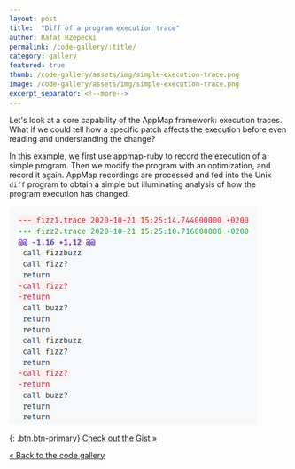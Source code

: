 ```yaml
---
layout: post
title:  "Diff of a program execution trace"
author: Rafał Rzepecki
permalink: /code-gallery/:title/
category: gallery
featured: true
thumb: /code-gallery/assets/img/simple-execution-trace.png
image: /code-gallery/assets/img/simple-execution-trace.png
excerpt_separator: <!--more-->
---
```


Let's look at a core capability of the AppMap framework: execution traces. What if we could tell how a specific patch affects the execution before even reading and understanding the change?

<!--more-->

In this example, we first use appmap-ruby to record the execution of a simple program. Then we modify the program with an optimization, and record it again.
AppMap recordings are processed and fed into the Unix `diff` program 
to obtain a simple but illuminating 
analysis of how the program execution has changed.

<a href="https://gist.github.com/dividedmind/172920e9bd9a19dfbb84856eb64f2524">
  <img alt="Check out the gist" style="max-width: 447px" src="/code-gallery/assets/img/simple-execution-trace.png">
</a>

{: .btn.btn-primary}
[Check out the Gist &raquo;](https://gist.github.com/dividedmind/172920e9bd9a19dfbb84856eb64f2524)

[&laquo; Back to the code gallery](/code-gallery)
